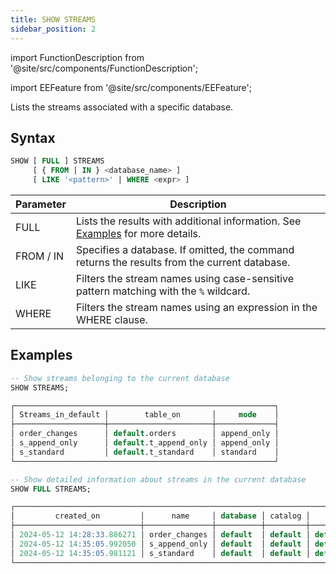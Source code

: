 ```yaml
---
title: SHOW STREAMS
sidebar_position: 2
---
```

import FunctionDescription from '@site/src/components/FunctionDescription';

<FunctionDescription description="Introduced or updated: v1.2.460"/>

import EEFeature from '@site/src/components/EEFeature';

<EEFeature featureName='STREAM'/>

Lists the streams associated with a specific database.

## Syntax

```sql
SHOW [ FULL ] STREAMS 
     [ { FROM | IN } <database_name> ]  
     [ LIKE '<pattern>' | WHERE <expr> ]
```

| Parameter | Description                                                                                  |
|-----------|----------------------------------------------------------------------------------------------|
| FULL      | Lists the results with additional information. See [Examples](#examples) for more details.   |
| FROM / IN | Specifies a database. If omitted, the command returns the results from the current database. |
| LIKE      | Filters the stream names using case-sensitive pattern matching with the `%` wildcard.        |
| WHERE     | Filters the stream names using an expression in the WHERE clause.                            |

## Examples

```sql
-- Show streams belonging to the current database
SHOW STREAMS;

┌──────────────────────────────────────────────────────────┐
│ Streams_in_default │        table_on       │     mode    │
├────────────────────┼───────────────────────┼─────────────┤
│ order_changes      │ default.orders        │ append_only │
│ s_append_only      │ default.t_append_only │ append_only │
│ s_standard         │ default.t_standard    │ standard    │
└──────────────────────────────────────────────────────────┘

-- Show detailed information about streams in the current database
SHOW FULL STREAMS;

┌─────────────────────────────────────────────────────────────────────────────────────────────────────────────────────────────────────────────────────┐
│         created_on         │      name     │ database │ catalog │        table_on       │       owner      │ comment │     mode    │ invalid_reason │
├────────────────────────────┼───────────────┼──────────┼─────────┼───────────────────────┼──────────────────┼─────────┼─────────────┼────────────────┤
│ 2024-05-12 14:28:33.886271 │ order_changes │ default  │ default │ default.orders        │ NULL             │         │ append_only │                │
│ 2024-05-12 14:35:05.992050 │ s_append_only │ default  │ default │ default.t_append_only │ NULL             │         │ append_only │                │
│ 2024-05-12 14:35:05.981121 │ s_standard    │ default  │ default │ default.t_standard    │ NULL             │         │ standard    │                │
└─────────────────────────────────────────────────────────────────────────────────────────────────────────────────────────────────────────────────────┘
```